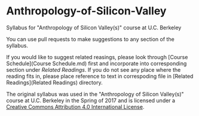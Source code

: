 # Anthropology-of-Silicon-Valley
Syllabus for "Anthropology of Silicon Valley(s)" course at U.C. Berkeley

You can use pull requests to make suggestions to any section of the syllabus.

If you would like to suggest related reasings, please look through [Course Schedule](Course Schedule.md) first and incorporate into corresponding section under *Related Readings*. If you do not see any place where the reading fits in, please place reference to text in correspoding file in [Related Readings](Related Readings) directory.

The original syllabus was used in the "Anthropology of Silicon Valley(s)" course at U.C. Berkeley in the Spring of 2017 and is licensed  under a [Creative Commons Attribution 4.0 International License](https://creativecommons.org/licenses/by/4.0/").

